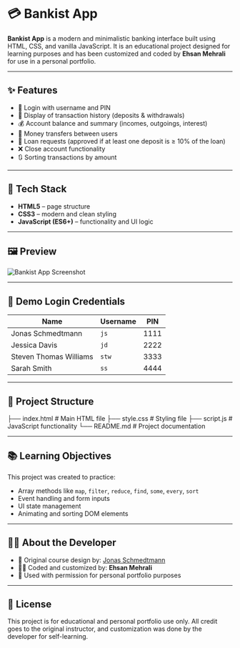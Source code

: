 # 💳 Bankist App

**Bankist App** is a modern and minimalistic banking interface built using HTML, CSS, and vanilla JavaScript. It is an educational project designed for learning purposes and has been customized and coded by **Ehsan Mehrali** for use in a personal portfolio.

---

## ✨ Features

- 🔐 Login with username and PIN
- 📜 Display of transaction history (deposits & withdrawals)
- 💰 Account balance and summary (incomes, outgoings, interest)
- 🔄 Money transfers between users
- 🏦 Loan requests (approved if at least one deposit is ≥ 10% of the loan)
- ❌ Close account functionality
- 🔃 Sorting transactions by amount

---

## 🧪 Tech Stack

- **HTML5** – page structure
- **CSS3** – modern and clean styling
- **JavaScript (ES6+)** – functionality and UI logic

---

## 🖼️ Preview

<!-- Replace with your actual screenshot filename -->
![Bankist App Screenshot](./screenshot.png)

---

## 🧾 Demo Login Credentials

| Name                    | Username | PIN  |
|-------------------------|----------|------|
| Jonas Schmedtmann       | `js`     | 1111 |
| Jessica Davis           | `jd`     | 2222 |
| Steven Thomas Williams  | `stw`    | 3333 |
| Sarah Smith             | `ss`     | 4444 |

---

## 📁 Project Structure
├── index.html # Main HTML file 
├── style.css # Styling file 
├── script.js # JavaScript functionality 
└── README.md # Project documentation


---

## 📚 Learning Objectives

This project was created to practice:

- Array methods like `map`, `filter`, `reduce`, `find`, `some`, `every`, `sort`
- Event handling and form inputs
- UI state management
- Animating and sorting DOM elements

---

## 👨‍💻 About the Developer

- 🧠 Original course design by: [Jonas Schmedtmann](https://www.udemy.com/course/the-complete-javascript-course/)
- 👨‍💻 Coded and customized by: **Ehsan Mehrali**
- 📂 Used with permission for personal portfolio purposes

---

## 📝 License

This project is for educational and personal portfolio use only. All credit goes to the original instructor, and customization was done by the developer for self-learning.
